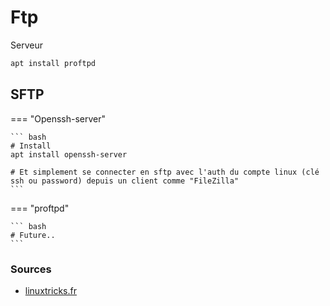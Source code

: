 # Ftp 

Serveur

```bash
apt install proftpd
```

## SFTP 

=== "Openssh-server"

    ``` bash
    # Install
    apt install openssh-server
    
    # Et simplement se connecter en sftp avec l'auth du compte linux (clé ssh ou password) depuis un client comme "FileZilla"
    ```

=== "proftpd"

    ``` bash
    # Future..
    ```

### Sources
- [linuxtricks.fr](https://www.linuxtricks.fr/wiki/centos-installer-et-configurer-un-serveur-sftp-avec-chroot)